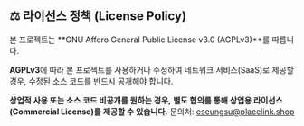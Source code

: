 ## ⚖️ 라이선스 정책 (License Policy)

본 프로젝트는 **GNU Affero General Public License v3.0 (AGPLv3)**를 따릅니다.

**AGPLv3**에 따라 본 프로젝트를 사용하거나 수정하여 네트워크 서비스(SaaS)로 제공할 경우, 수정된 소스 코드를 반드시 공개해야 합니다.

**상업적 사용 또는 소스 코드 비공개를 원하는 경우,**
**별도 협의를 통해 상업용 라이선스(Commercial License)를 제공할 수 있습니다.**
문의처: eseungsu@placelink.shop
